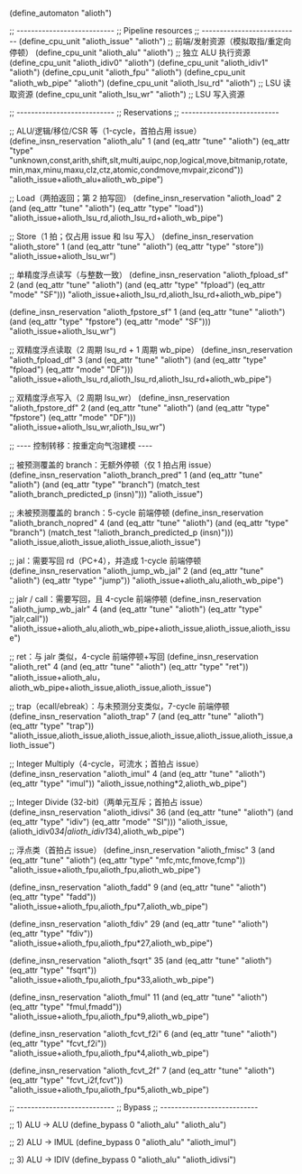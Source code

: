 (define_automaton "alioth")

;; ---------------------------
;; Pipeline resources
;; ---------------------------
(define_cpu_unit "alioth_issue"  "alioth")  ;; 前端/发射资源（模拟取指/重定向停顿）
(define_cpu_unit "alioth_alu"    "alioth")  ;; 独立 ALU 执行资源
(define_cpu_unit "alioth_idiv0"  "alioth")
(define_cpu_unit "alioth_idiv1"  "alioth")
(define_cpu_unit "alioth_fpu"    "alioth")
(define_cpu_unit "alioth_wb_pipe" "alioth")
(define_cpu_unit "alioth_lsu_rd" "alioth")  ;; LSU 读取资源
(define_cpu_unit "alioth_lsu_wr" "alioth")  ;; LSU 写入资源

;; ---------------------------
;; Reservations
;; ---------------------------

;; ALU/逻辑/移位/CSR 等（1-cycle，首拍占用 issue）
(define_insn_reservation "alioth_alu" 1
  (and (eq_attr "tune" "alioth")
       (eq_attr "type"
         "unknown,const,arith,shift,slt,multi,auipc,nop,logical,move,bitmanip,rotate,min,max,minu,maxu,clz,ctz,atomic,condmove,mvpair,zicond"))
  "alioth_issue+alioth_alu+alioth_wb_pipe")

;; Load（两拍返回；第 2 拍写回）
(define_insn_reservation "alioth_load" 2
  (and (eq_attr "tune" "alioth")
       (eq_attr "type" "load"))
  "alioth_issue+alioth_lsu_rd,alioth_lsu_rd+alioth_wb_pipe")

;; Store（1 拍；仅占用 issue 和 lsu 写入）
(define_insn_reservation "alioth_store" 1
  (and (eq_attr "tune" "alioth")
       (eq_attr "type" "store"))
  "alioth_issue+alioth_lsu_wr")

;; 单精度浮点读写（与整数一致）
(define_insn_reservation "alioth_fpload_sf" 2
  (and (eq_attr "tune" "alioth")
       (and (eq_attr "type" "fpload")
            (eq_attr "mode" "SF")))
  "alioth_issue+alioth_lsu_rd,alioth_lsu_rd+alioth_wb_pipe")

(define_insn_reservation "alioth_fpstore_sf" 1
  (and (eq_attr "tune" "alioth")
       (and (eq_attr "type" "fpstore")
            (eq_attr "mode" "SF")))
  "alioth_issue+alioth_lsu_wr")

;; 双精度浮点读取（2 周期 lsu_rd + 1 周期 wb_pipe）
(define_insn_reservation "alioth_fpload_df" 3
  (and (eq_attr "tune" "alioth")
       (and (eq_attr "type" "fpload")
            (eq_attr "mode" "DF")))
  "alioth_issue+alioth_lsu_rd,alioth_lsu_rd,alioth_lsu_rd+alioth_wb_pipe")

;; 双精度浮点写入（2 周期 lsu_wr）
(define_insn_reservation "alioth_fpstore_df" 2
  (and (eq_attr "tune" "alioth")
       (and (eq_attr "type" "fpstore")
            (eq_attr "mode" "DF")))
  "alioth_issue+alioth_lsu_wr,alioth_lsu_wr")

;; ---- 控制转移：按重定向气泡建模 ----

;; 被预测覆盖的 branch：无额外停顿（仅 1 拍占用 issue）
(define_insn_reservation "alioth_branch_pred" 1
  (and (eq_attr "tune" "alioth")
       (and (eq_attr "type" "branch")
            (match_test "alioth_branch_predicted_p (insn)")))
  "alioth_issue")

;; 未被预测覆盖的 branch：5-cycle 前端停顿
(define_insn_reservation "alioth_branch_nopred" 4
  (and (eq_attr "tune" "alioth")
       (and (eq_attr "type" "branch")
            (match_test "!alioth_branch_predicted_p (insn)")))
  "alioth_issue,alioth_issue,alioth_issue,alioth_issue")

;; jal：需要写回 rd（PC+4），并造成 1-cycle 前端停顿
(define_insn_reservation "alioth_jump_wb_jal" 2
  (and (eq_attr "tune" "alioth")
       (eq_attr "type" "jump"))
  "alioth_issue+alioth_alu,alioth_wb_pipe")

;; jalr / call：需要写回，且 4-cycle 前端停顿
(define_insn_reservation "alioth_jump_wb_jalr" 4
  (and (eq_attr "tune" "alioth")
       (eq_attr "type" "jalr,call"))
  "alioth_issue+alioth_alu,alioth_wb_pipe+alioth_issue,alioth_issue,alioth_issue")

;; ret：与 jalr 类似，4-cycle 前端停顿+写回
(define_insn_reservation "alioth_ret" 4
  (and (eq_attr "tune" "alioth")
       (eq_attr "type" "ret"))
  "alioth_issue+alioth_alu，alioth_wb_pipe+alioth_issue,alioth_issue,alioth_issue")

;; trap（ecall/ebreak）：与未预测分支类似，7-cycle 前端停顿
(define_insn_reservation "alioth_trap" 7
  (and (eq_attr "tune" "alioth")
       (eq_attr "type" "trap"))
  "alioth_issue,alioth_issue,alioth_issue,alioth_issue,alioth_issue,alioth_issue,alioth_issue")

;; Integer Multiply（4-cycle，可流水；首拍占 issue）
(define_insn_reservation "alioth_imul" 4
  (and (eq_attr "tune" "alioth")
       (eq_attr "type" "imul"))
  "alioth_issue,nothing*2,alioth_wb_pipe")

;; Integer Divide (32-bit)（两单元互斥；首拍占 issue）
(define_insn_reservation "alioth_idivsi" 36
  (and (eq_attr "tune" "alioth")
       (and (eq_attr "type" "idiv")
            (eq_attr "mode" "SI")))
  "alioth_issue,(alioth_idiv0*34|alioth_idiv1*34),alioth_wb_pipe")

;; 浮点类（首拍占 issue）
(define_insn_reservation "alioth_fmisc" 3
  (and (eq_attr "tune" "alioth")
       (eq_attr "type" "mfc,mtc,fmove,fcmp"))
  "alioth_issue+alioth_fpu,alioth_fpu,alioth_wb_pipe")

(define_insn_reservation "alioth_fadd" 9
  (and (eq_attr "tune" "alioth")
       (eq_attr "type" "fadd"))
  "alioth_issue+alioth_fpu,alioth_fpu*7,alioth_wb_pipe")

(define_insn_reservation "alioth_fdiv" 29
  (and (eq_attr "tune" "alioth")
       (eq_attr "type" "fdiv"))
  "alioth_issue+alioth_fpu,alioth_fpu*27,alioth_wb_pipe")

(define_insn_reservation "alioth_fsqrt" 35
  (and (eq_attr "tune" "alioth")
       (eq_attr "type" "fsqrt"))
  "alioth_issue+alioth_fpu,alioth_fpu*33,alioth_wb_pipe")

(define_insn_reservation "alioth_fmul" 11
  (and (eq_attr "tune" "alioth")
       (eq_attr "type" "fmul,fmadd"))
  "alioth_issue+alioth_fpu,alioth_fpu*9,alioth_wb_pipe")

(define_insn_reservation "alioth_fcvt_f2i" 6
  (and (eq_attr "tune" "alioth")
       (eq_attr "type" "fcvt_f2i"))
  "alioth_issue+alioth_fpu,alioth_fpu*4,alioth_wb_pipe")

(define_insn_reservation "alioth_fcvt_2f" 7
  (and (eq_attr "tune" "alioth")
       (eq_attr "type" "fcvt_i2f,fcvt"))
  "alioth_issue+alioth_fpu,alioth_fpu*5,alioth_wb_pipe")

;; ---------------------------
;; Bypass
;; ---------------------------

;; 1) ALU → ALU
(define_bypass 0 "alioth_alu" "alioth_alu")

;; 2) ALU → IMUL
(define_bypass 0 "alioth_alu" "alioth_imul")

;; 3) ALU → IDIV
(define_bypass 0 "alioth_alu" "alioth_idivsi")
